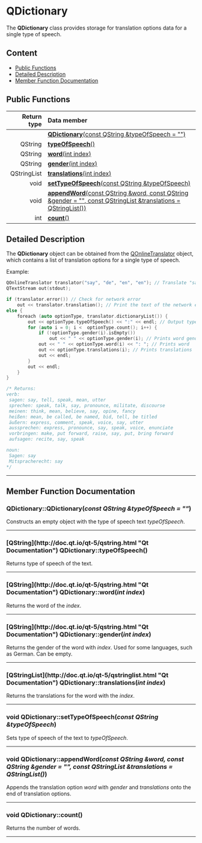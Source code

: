 # QDictionary

The **QDictionary** class provides storage for translation options data for a single type of speech.

## Content

-   [Public Functions](#public-functions)
-   [Detailed Description](#detailed-description)
-   [Member Function Documentation](#member-function-documentation)

## Public Functions

| Return type | Data member                                                                                                                      |
| ----------: | :------------------------------------------------------------------------------------------------------------------------------- |
|             | [**QDictionary**(const QString &typeOfSpeech = "")](#c1)                                                                         |
|     QString | [**typeOfSpeech**()](#type-of-speech)                                                                                            |
|     QString | [**word**(int index)](#word)                                                                                                     |
|     QString | [**gender**(int index)](#gender)                                                                                                 |
| QStringList | [**translations**(int index)](#translations)                                                                                     |
|        void | [**setTypeOfSpeech**(const QString &typeOfSpeech)](#set-type-of-speech)                                                          |
|        void | [**appendWord**(const QString &word, const QString &gender = "", const QStringList &translations = QStringList())](#append-word) |
|         int | [**count**()](#count)                                                                                                            |

## Detailed Description

The **QDictionary** object can be obtained from the [QOnlineTranslator](docs/QOnlineTranslator.md "Class documentation") object, which contains a list of translation options for a single type of speech.

Example:

```cpp
QOnlineTranslator translator("say", "de", "en", "en"); // Translate "say" into German form English with English names of speech types
QTextStream out(stdout);

if (translator.error()) // Check for network error
    out << translator.translation(); // Print the text of the network error
else {
    foreach (auto optionType, translator.dictionaryList()) {
        out << optionType.typeOfSpeech() << ":" << endl; // Output type of speech with a colon
        for (auto i = 0; i <  optionType.count(); i++) {
            if (!optionType.gender(i).isEmpty())
                out << " " << optionType.gender(i); // Prints word gender
            out << " " << optionType.word(i) << ": "; // Prints word
            out << optionType.translations(i); // Prints translations
            out << endl;
        }
        out << endl;
    }
}

/* Returns:
verb:
 sagen: say, tell, speak, mean, utter
 sprechen: speak, talk, say, pronounce, militate, discourse
 meinen: think, mean, believe, say, opine, fancy
 heißen: mean, be called, be named, bid, tell, be titled
 äußern: express, comment, speak, voice, say, utter
 aussprechen: express, pronounce, say, speak, voice, enunciate
 vorbringen: make, put forward, raise, say, put, bring forward
 aufsagen: recite, say, speak

noun:
 Sagen: say
 Mitspracherecht: say
*/
```

* * *

## Member Function Documentation

### <a id='c1'/> QDictionary::QDictionary(_const QString &typeOfSpeech = ""_)

Constructs an empty object with the type of speech text _typeOfSpeech_.

* * *

### <a id='type-of-speech'/> \[QString](http&#x3A;//doc.qt.io/qt-5/qstring.html "Qt Documentation") QDictionary::typeOfSpeech()

Returns type of speech of the text.

* * *

### <a id='word'/> \[QString](http&#x3A;//doc.qt.io/qt-5/qstring.html "Qt Documentation") QDictionary::word(_int index_)

Returns the word of the _index_.

* * *

### <a id='gender'/> \[QString](http&#x3A;//doc.qt.io/qt-5/qstring.html "Qt Documentation") QDictionary::gender(_int index_)

Returns the gender of the word with _index_. Used for some languages, such as German. Can be empty.

* * *

### <a id='translations'/> \[QStringList](http&#x3A;//doc.qt.io/qt-5/qstringlist.html "Qt Documentation") QDictionary::translations(_int index_)

Returns the translations for the word with the _index_.

* * *

### <a id='set-type-of-speech'/> void QDictionary::setTypeOfSpeech(_const QString &typeOfSpeech_)

Sets type of speech of the text to _typeOfSpeech_.

* * *

### <a id='append-word'/> void QDictionary::appendWord(_const QString &word, const QString &gender = "", const QStringList &translations = QStringList()_)

Appends the translation option _word_ with _gender_ and _translations_ onto the end of translation options.

* * *

### <a id='count'/> void QDictionary::count()

Returns the number of words.

* * *
